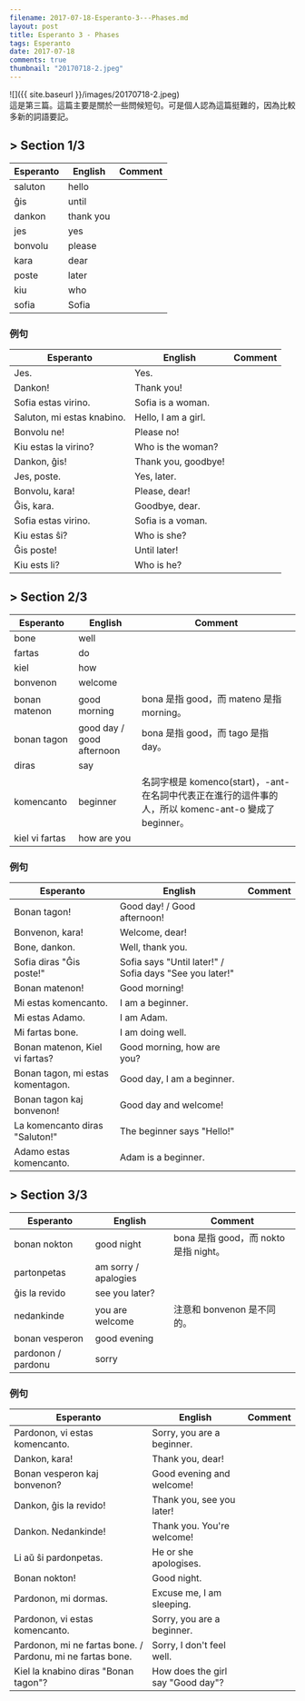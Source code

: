 ```yaml
---
filename: 2017-07-18-Esperanto-3---Phases.md
layout: post
title: Esperanto 3 - Phases
tags: Esperanto
date: 2017-07-18
comments: true
thumbnail: "20170718-2.jpeg"
---
```


![]({{ site.baseurl }}/images/20170718-2.jpeg)  
這是第三篇。這篇主要是關於一些問候短句。可是個人認為這篇挺難的，因為比較多新的詞語要記。

## > Section 1/3

|Esperanto|English|Comment|
|---|---|---|
|saluton|hello||
|ĝis|until||
|dankon|thank you||
|jes|yes||
|bonvolu|please||
|kara|dear||
|poste|later||
|kiu|who||
|sofia|Sofia||

### 例句

|Esperanto|English|Comment|
|---|---|---|
|Jes.|Yes.||
|Dankon!|Thank you!||
|Sofia estas virino.|Sofia is a woman.||
|Saluton, mi estas knabino.|Hello, I am a girl.||
|Bonvolu ne!|Please no!||
|Kiu estas la virino?|Who is the woman?||
|Dankon, ĝis!|Thank you, goodbye!||
|Jes, poste.|Yes, later.||
|Bonvolu, kara!|Please, dear!||
|Ĝis, kara.|Goodbye, dear.||
|Sofia estas virino.|Sofia is a voman.||
|Kiu estas ŝi?|Who is she?||
|Ĝis poste!|Until later!||
|Kiu ests li?|Who is he?||


## > Section 2/3

|Esperanto|English|Comment|
|---|---|---|
|bone|well||
|fartas|do||
|kiel|how||
|bonvenon|welcome||
|bonan matenon|good morning|bona 是指 good，而 mateno 是指 morning。|
|bonan tagon|good day / good afternoon|bona 是指 good，而 tago 是指 day。|
|diras|say||
|komencanto|beginner|名詞字根是 komenco(start)，-ant- 在名詞中代表正在進行的這件事的人，所以 komenc-ant-o 變成了 beginner。|
|kiel vi fartas|how are you||

### 例句

|Esperanto|English|Comment|
|---|---|---|
|Bonan tagon!|Good day! / Good afternoon!||
|Bonvenon, kara!|Welcome, dear!||
|Bone, dankon.|Well, thank you.||
|Sofia diras "Ĝis poste!"|Sofia says "Until later!" / Sofia days "See you later!"||
|Bonan matenon!|Good morning!||
|Mi estas komencanto.|I am a beginner.||
|Mi estas Adamo.|I am Adam.||
|Mi fartas bone.|I am doing well.||
|Bonan matenon, Kiel vi fartas?|Good morning, how are you?||
|Bonan tagon, mi estas komentagon.|Good day, I am a beginner.||
|Bonan tagon kaj bonvenon!|Good day and welcome!||
|La komencanto diras "Saluton!"|The beginner says "Hello!"||
|Adamo estas komencanto.|Adam is a beginner.||


## > Section 3/3

|Esperanto|English|Comment|
|---|---|---|
|bonan nokton|good night|bona 是指 good，而 nokto 是指 night。|
|partonpetas|am sorry / apalogies||
|ĝis la revido|see you later?||
|nedankinde|you are welcome|注意和 bonvenon 是不同的。|
|bonan vesperon|good evening||
|pardonon / pardonu|sorry||

### 例句

|Esperanto|English|Comment|
|---|---|---|
|Pardonon, vi estas komencanto.|Sorry, you are a beginner.||
|Dankon, kara!|Thank you, dear!||
|Bonan vesperon kaj bonvenon?|Good evening and welcome!||
|Dankon, ĝis la revido!|Thank you, see you later!||
|Dankon. Nedankinde!|Thank you. You're welcome!||
|Li aŭ ŝi pardonpetas.|He or she apologises.||
|Bonan nokton!|Good night.||
|Pardonon, mi dormas.|Excuse me, I am sleeping.||
|Pardonon, vi estas komencanto.| Sorry, you are a beginner.||
|Pardonon, mi ne fartas bone. / Pardonu, mi ne fartas bone.|Sorry, I don't feel well.||
|Kiel la knabino diras "Bonan tagon"?|How does the girl say "Good day"?|


